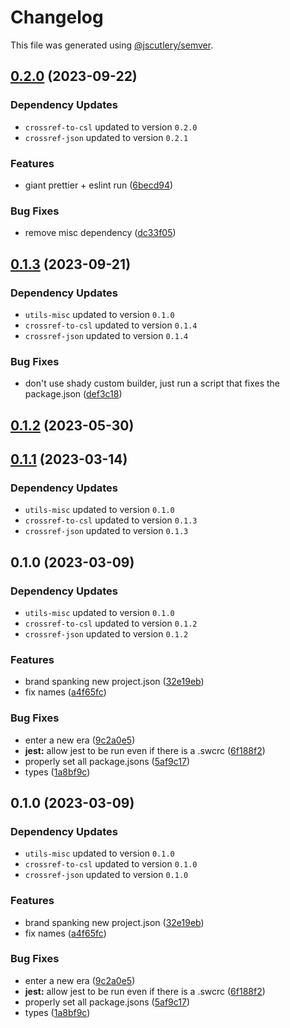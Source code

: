 # Changelog

This file was generated using [@jscutlery/semver](https://github.com/jscutlery/semver).

## [0.2.0](https://github.com/TrialAndErrorOrg/parsers/compare/csl-consolidate-0.1.3...csl-consolidate-0.2.0) (2023-09-22)

### Dependency Updates

* `crossref-to-csl` updated to version `0.2.0`
* `crossref-json` updated to version `0.2.1`

### Features

* giant prettier + eslint run ([6becd94](https://github.com/TrialAndErrorOrg/parsers/commit/6becd9492006b9a7f7f91b60db440bb31d9140c8))


### Bug Fixes

* remove misc dependency ([dc33f05](https://github.com/TrialAndErrorOrg/parsers/commit/dc33f053cacdfb632d0a44e573f8d84fe5382520))

## [0.1.3](https://github.com/TrialAndErrorOrg/parsers/compare/csl-consolidate-0.1.2...csl-consolidate-0.1.3) (2023-09-21)

### Dependency Updates

- `utils-misc` updated to version `0.1.0`
- `crossref-to-csl` updated to version `0.1.4`
- `crossref-json` updated to version `0.1.4`

### Bug Fixes

- don't use shady custom builder, just run a script that fixes the package.json ([def3c18](https://github.com/TrialAndErrorOrg/parsers/commit/def3c1844ae0a0d547de2b0a01689a302b58ab61))

## [0.1.2](https://github.com/TrialAndErrorOrg/parsers/compare/csl-consolidate-0.1.1...csl-consolidate-0.1.2) (2023-05-30)

## [0.1.1](https://github.com/TrialAndErrorOrg/parsers/compare/csl-consolidate-0.1.0...csl-consolidate-0.1.1) (2023-03-14)

### Dependency Updates

- `utils-misc` updated to version `0.1.0`
- `crossref-to-csl` updated to version `0.1.3`
- `crossref-json` updated to version `0.1.3`

## 0.1.0 (2023-03-09)

### Dependency Updates

- `utils-misc` updated to version `0.1.0`
- `crossref-to-csl` updated to version `0.1.2`
- `crossref-json` updated to version `0.1.2`

### Features

- brand spanking new project.json ([32e19eb](https://github.com/TrialAndErrorOrg/parsers/commit/32e19ebf3f71c80336f637297d8f4db274d098bf))
- fix names ([a4f65fc](https://github.com/TrialAndErrorOrg/parsers/commit/a4f65fcb2fde9dd23750bc9ccddfb0e1ab11548f))

### Bug Fixes

- enter a new era ([9c2a0e5](https://github.com/TrialAndErrorOrg/parsers/commit/9c2a0e505472c43d384f3cc78543ad90877b7c3d))
- **jest:** allow jest to be run even if there is a .swcrc ([6f188f2](https://github.com/TrialAndErrorOrg/parsers/commit/6f188f2a06922ee00d9367b29e666894e48c6c1e))
- properly set all package.jsons ([5af9c17](https://github.com/TrialAndErrorOrg/parsers/commit/5af9c177be9910511844c481ca59cfcc7bd9b0f6))
- types ([1a8bf9c](https://github.com/TrialAndErrorOrg/parsers/commit/1a8bf9c26bcc283c3a9d443e94e238881b9e2336))

## 0.1.0 (2023-03-09)

### Dependency Updates

- `utils-misc` updated to version `0.1.0`
- `crossref-to-csl` updated to version `0.1.0`
- `crossref-json` updated to version `0.1.0`

### Features

- brand spanking new project.json ([32e19eb](https://github.com/TrialAndErrorOrg/parsers/commit/32e19ebf3f71c80336f637297d8f4db274d098bf))
- fix names ([a4f65fc](https://github.com/TrialAndErrorOrg/parsers/commit/a4f65fcb2fde9dd23750bc9ccddfb0e1ab11548f))

### Bug Fixes

- enter a new era ([9c2a0e5](https://github.com/TrialAndErrorOrg/parsers/commit/9c2a0e505472c43d384f3cc78543ad90877b7c3d))
- **jest:** allow jest to be run even if there is a .swcrc ([6f188f2](https://github.com/TrialAndErrorOrg/parsers/commit/6f188f2a06922ee00d9367b29e666894e48c6c1e))
- properly set all package.jsons ([5af9c17](https://github.com/TrialAndErrorOrg/parsers/commit/5af9c177be9910511844c481ca59cfcc7bd9b0f6))
- types ([1a8bf9c](https://github.com/TrialAndErrorOrg/parsers/commit/1a8bf9c26bcc283c3a9d443e94e238881b9e2336))
